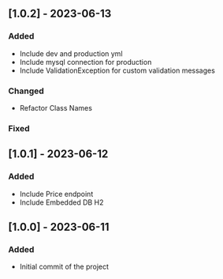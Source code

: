 ## [1.0.2] - 2023-06-13

### Added
- Include dev and production yml 
- Include mysql connection for production
- Include ValidationException for custom validation messages

### Changed
- Refactor Class Names

### Fixed

## [1.0.1] - 2023-06-12

### Added
- Include Price endpoint
- Include Embedded DB H2

## [1.0.0] - 2023-06-11

### Added
- Initial commit of the project
